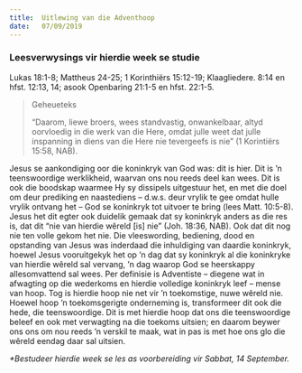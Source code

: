 ```yaml
---
title:  Uitlewing van die Adventhoop
date:   07/09/2019
---
```


### Leesverwysings vir hierdie week se studie
Lukas 18:1-8; Mattheus 24-25; 1 Korinthiërs 15:12-19; Klaagliedere. 8:14 en hfst. 12:13, 14; asook  Openbaring 21:1-5 en hfst. 22:1-5. 

> <p>Geheueteks</p> 
> “Daarom, liewe broers, wees standvastig, onwankelbaar, altyd oorvloedig in die werk van die Here, omdat julle weet dat julle inspanning in diens van die Here nie tevergeefs is nie” (1 Korintiërs 15:58, NAB). 

Jesus se aankondiging oor die koninkryk van God was: dit is hier. Dit is ’n teenswoordige werklikheid, waarvan ons nou reeds deel kan wees. Dit is ook die boodskap waarmee Hy sy dissipels uitgestuur het, en met die doel om deur prediking en naastediens – d.w.s. deur vrylik te gee omdat hulle vrylik ontvang het – God se koninkryk tot uitvoer te bring (lees Matt. 10:5-8).  Jesus het dit egter ook duidelik gemaak dat sy koninkryk anders as die res is, dat dit “nie van hierdie wêreld [is] nie” (Joh. 18:36, NAB). Ook dat dit nog nie ten volle gekom het nie. Die vleeswording, bediening, dood en opstanding van Jesus was inderdaad die inhuldiging van daardie koninkryk, hoewel Jesus vooruitgekyk het op ’n dag dat sy koninkryk al die koninkryke van hierdie wêreld sal vervang, ’n dag waarop God se heerskappy allesomvattend sal wees. Per definisie is Adventiste – diegene wat in afwagting op die wederkoms en hierdie volledige koninkryk leef – mense van hoop. Tog is hierdie hoop nie net vir ’n toekomstige, nuwe wêreld nie. Hoewel hoop ’n toekomsgerigte onderneming is, transformeer dit ook die hede, die teenswoordige. Dit is met hierdie hoop dat ons die teenswoordige beleef en ook met verwagting na die toekoms uitsien; en daarom beywer ons ons om nou reeds ’n verskil te maak, wat in pas is met hoe ons glo die wêreld eendag daar sal uitsien. 

_*Bestudeer hierdie week se les as voorbereiding vir Sabbat, 14 September._